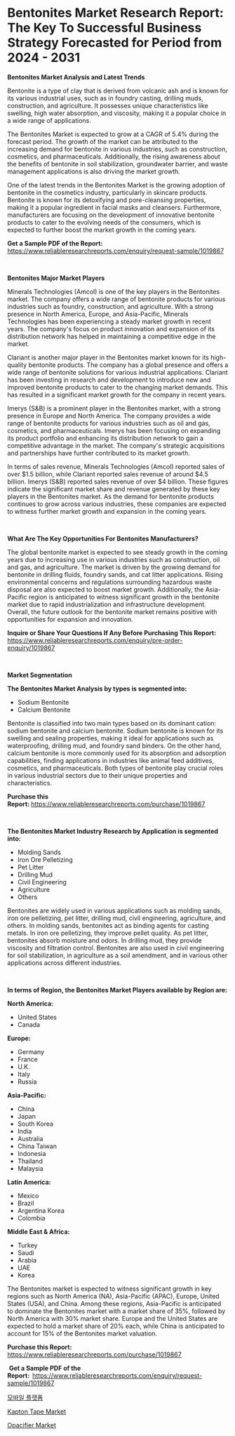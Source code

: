 <p><h1>Bentonites Market Research Report: The Key To Successful Business Strategy Forecasted for Period from 2024 - 2031</h1></p><p><strong>Bentonites Market Analysis and Latest Trends</strong></p>
<p><p>Bentonite is a type of clay that is derived from volcanic ash and is known for its various industrial uses, such as in foundry casting, drilling muds, construction, and agriculture. It possesses unique characteristics like swelling, high water absorption, and viscosity, making it a popular choice in a wide range of applications.</p><p>The Bentonites Market is expected to grow at a CAGR of 5.4% during the forecast period. The growth of the market can be attributed to the increasing demand for bentonite in various industries, such as construction, cosmetics, and pharmaceuticals. Additionally, the rising awareness about the benefits of bentonite in soil stabilization, groundwater barrier, and waste management applications is also driving the market growth.</p><p>One of the latest trends in the Bentonites Market is the growing adoption of bentonite in the cosmetics industry, particularly in skincare products. Bentonite is known for its detoxifying and pore-cleansing properties, making it a popular ingredient in facial masks and cleansers. Furthermore, manufacturers are focusing on the development of innovative bentonite products to cater to the evolving needs of the consumers, which is expected to further boost the market growth in the coming years.</p></p>
<p><strong>Get a Sample PDF of the Report:&nbsp;</strong> <a href="https://www.reliableresearchreports.com/enquiry/request-sample/1019867">https://www.reliableresearchreports.com/enquiry/request-sample/1019867</a></p>
<p>&nbsp;</p>
<p><strong>Bentonites Major Market Players</strong></p>
<p><p>Minerals Technologies (Amcol) is one of the key players in the Bentonites market. The company offers a wide range of bentonite products for various industries such as foundry, construction, and agriculture. With a strong presence in North America, Europe, and Asia-Pacific, Minerals Technologies has been experiencing a steady market growth in recent years. The company's focus on product innovation and expansion of its distribution network has helped in maintaining a competitive edge in the market.</p><p>Clariant is another major player in the Bentonites market known for its high-quality bentonite products. The company has a global presence and offers a wide range of bentonite solutions for various industrial applications. Clariant has been investing in research and development to introduce new and improved bentonite products to cater to the changing market demands. This has resulted in a significant market growth for the company in recent years.</p><p>Imerys (S&B) is a prominent player in the Bentonites market, with a strong presence in Europe and North America. The company provides a wide range of bentonite products for various industries such as oil and gas, cosmetics, and pharmaceuticals. Imerys has been focusing on expanding its product portfolio and enhancing its distribution network to gain a competitive advantage in the market. The company's strategic acquisitions and partnerships have further contributed to its market growth.</p><p>In terms of sales revenue, Minerals Technologies (Amcol) reported sales of over $1.5 billion, while Clariant reported sales revenue of around $4.5 billion. Imerys (S&B) reported sales revenue of over $4 billion. These figures indicate the significant market share and revenue generated by these key players in the Bentonites market. As the demand for bentonite products continues to grow across various industries, these companies are expected to witness further market growth and expansion in the coming years.</p></p>
<p>&nbsp;</p>
<p><strong>What Are The Key Opportunities For Bentonites Manufacturers?</strong></p>
<p><p>The global bentonite market is expected to see steady growth in the coming years due to increasing use in various industries such as construction, oil and gas, and agriculture. The market is driven by the growing demand for bentonite in drilling fluids, foundry sands, and cat litter applications. Rising environmental concerns and regulations surrounding hazardous waste disposal are also expected to boost market growth. Additionally, the Asia-Pacific region is anticipated to witness significant growth in the bentonite market due to rapid industrialization and infrastructure development. Overall, the future outlook for the bentonite market remains positive with opportunities for expansion and innovation.</p></p>
<p><strong>Inquire or Share Your Questions If Any Before Purchasing This Report:</strong> <a href="https://www.reliableresearchreports.com/enquiry/pre-order-enquiry/1019867">https://www.reliableresearchreports.com/enquiry/pre-order-enquiry/1019867</a></p>
<p>&nbsp;</p>
<p><strong>Market Segmentation</strong></p>
<p><strong>The Bentonites Market Analysis by types is segmented into:</strong></p>
<p><ul><li>Sodium Bentonite</li><li>Calcium Bentonite</li></ul></p>
<p><p>Bentonite is classified into two main types based on its dominant cation: sodium bentonite and calcium bentonite. Sodium bentonite is known for its swelling and sealing properties, making it ideal for applications such as waterproofing, drilling mud, and foundry sand binders. On the other hand, calcium bentonite is more commonly used for its absorption and adsorption capabilities, finding applications in industries like animal feed additives, cosmetics, and pharmaceuticals. Both types of bentonite play crucial roles in various industrial sectors due to their unique properties and characteristics.</p></p>
<p><strong>Purchase this Report:&nbsp;</strong><a href="https://www.reliableresearchreports.com/purchase/1019867">https://www.reliableresearchreports.com/purchase/1019867</a></p>
<p>&nbsp;</p>
<p><strong>The Bentonites Market Industry Research by Application is segmented into:</strong></p>
<p><ul><li>Molding Sands</li><li>Iron Ore Pelletizing</li><li>Pet Litter</li><li>Drilling Mud</li><li>Civil Engineering</li><li>Agriculture</li><li>Others</li></ul></p>
<p><p>Bentonites are widely used in various applications such as molding sands, iron ore pelletizing, pet litter, drilling mud, civil engineering, agriculture, and others. In molding sands, bentonites act as binding agents for casting metals. In iron ore pelletizing, they improve pellet quality. As pet litter, bentonites absorb moisture and odors. In drilling mud, they provide viscosity and filtration control. Bentonites are also used in civil engineering for soil stabilization, in agriculture as a soil amendment, and in various other applications across different industries.</p></p>
<p>&nbsp;</p>
<p><strong>In terms of Region, the Bentonites Market Players available by Region are:</strong></p>
<p>
    <p> <strong> North America: </strong>
        <ul>
            <li>United States</li>
            <li>Canada</li>
        </ul>
        </p> 
    <p> <strong> Europe: </strong>
        <ul>
            <li>Germany</li>
            <li>France</li>
            <li>U.K.</li>
            <li>Italy</li>
            <li>Russia</li>
        </ul>
        </p> 
    <p> <strong> Asia-Pacific: </strong>
        <ul>
            <li>China</li>
            <li>Japan</li>
            <li>South Korea</li>
            <li>India</li>
            <li>Australia</li>
            <li>China Taiwan</li>
            <li>Indonesia</li>
            <li>Thailand</li>
            <li>Malaysia</li>
        </ul>
        </p> 
    <p> <strong> Latin America: </strong>
        <ul>
            <li>Mexico</li>
            <li>Brazil</li>
            <li>Argentina Korea</li>
            <li>Colombia</li>
        </ul>
        </p> 
    <p> <strong> Middle East & Africa: </strong>
        <ul>
            <li>Turkey</li>
            <li>Saudi</li>
            <li>Arabia</li>
            <li>UAE</li>
            <li>Korea</li>
        </ul>
    </p>
    </p>
<p><p>The Bentonites market is expected to witness significant growth in key regions such as North America (NA), Asia-Pacific (APAC), Europe, United States (USA), and China. Among these regions, Asia-Pacific is anticipated to dominate the Bentonites market with a market share of 35%, followed by North America with 30% market share. Europe and the United States are expected to hold a market share of 20% each, while China is anticipated to account for 15% of the Bentonites market valuation.</p></p>
<p><strong>Purchase this Report: </strong><a href="https://www.reliableresearchreports.com/purchase/1019867">https://www.reliableresearchreports.com/purchase/1019867</a></p>
<p>&nbsp;<strong>Get a Sample PDF of the Report:&nbsp;&nbsp;</strong><a href="https://www.reliableresearchreports.com/enquiry/request-sample/1019867">https://www.reliableresearchreports.com/enquiry/request-sample/1019867</a></p>
<p><strong></strong></p>
<p><p><a href="https://github.com/vsoq0zknh59/Market-Research-Report-List-1/blob/main/9303986190727.md">모바일 플랫폼</a></p><p><a href="https://github.com/prosalinda88/Market-Research-Report-List-3/blob/main/kapton-tape-market.md">Kapton Tape Market</a></p><p><a href="https://github.com/globismark/Market-Research-Report-List-2/blob/main/opacifier-market.md">Opacifier Market</a></p></p>